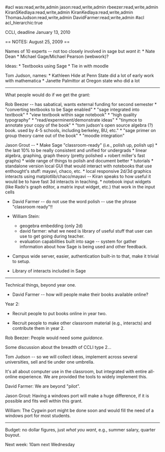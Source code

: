#acl was:read,write,admin jason:read,write,admin rbeezer:read,write,admin KiranSKedlaya:read,write,admin KiranKedlaya:read,write,admin ThomasJudson:read,write,admin DavidFarmer:read,write,admin
#acl acl_hierarchic:true

CCLI, deadline January 13, 2010


== NOTES: August 25, 2009 ==

Names of 10 experts -- not too closely involved in sage but *want it*:
    * Nate Dean
    * Michael Gage/Michael Pearson (webwork)?

Ideas: 
     * Textbooks using Sage
     * Tie in with moodle

Tom Judson, names:
    * Kathleen Hide at Penn State did a lot of early work with mathematica
    * Janette Palmittor at Oregon state who did a lot

------

What people would do if we get the grant:

 Rob Beezer -- has sabatical, wants external funding for second semester
    * "converting textbooks to be Sage enabled" 
    * "sage integrated into textbook"
    * "view textbook within sage notebook"
    * "high quality typography"
    * "read/experminent/demonstrate ideas"
    * "tinymce to annotate your copy of the book"
    * "tom judson's open source algebra (?) book.  used by 4-5 schools, including berkeley, BU, etc."
    * "sage primer on group theory came out of the book"
    * "moodle integration"

 Jason Grout --
    * Make Sage "classroom-ready" (i.e., polish up, polish up)
      * the last 10% to be really consistent and unified for undergrads
      * linear algebra, graphing, graph theory (pretty polished + robert miller's fast graphs)
      * wide range of things to polish and document better
      * tutorials
    * standalone version local GUI that would interact with notebooks that use enthought's stuff: mayavi, chaco, etc.
      * local responsive 2d/3d graphics interacts using matplotlib/chaco/mayavi -- Kiran speaks to how useful it would be to have fast 3d interacts in teaching. 
    * notebook input widgets (like Rado's graph editor, a matrix input widget, etc.) that work in the input cells

* David Farmer -- do not use the word polish -- use the phrase "classroom ready"!!

* William Stein:
    * geogebra embedding (only 2d)
    * david farmer: what we need is library of useful stuff that user
      can use to get going during teacher.
    * evaluation capabilities built into sage -- system for gather information about how Sage is being used and other feedback.

* Campus wide server, easier, authentication built-in to that, make it trivial to setup.

* Library of interacts included in Sage

-----

Technical things, beyond year one.

   * David Farmer -- how will people make their books available online?

Year 2:

  * Recruit people to put books online in year two.

  * Recruit people to make other classroom material (e.g., interacts) and contribute them in year 2.

Rob Beezer: People would need some *guidance*.

Some discussion about the breadth of CCLI type 2...

Tom Judson -- so we will collect ideas, implement across several
universities, sell and tie under one umbrella.

It's all about computer use in the classroom, but integrated with
entire all-online experience.  We are provided the tools to widely
implement this.

David Farmer: We are beyond "pilot". 

Jason Grout: Having a windows port will make a huge difference, if it is possible and fits well within this grant.  

William: The Cygwin port might be done soon and would fill the need of a windows port for most students.

-------

Budget: no dollar figures, just *what you want*, e.g., summer salary,
quarter buyout.

Next week: 10am next Wednesday
